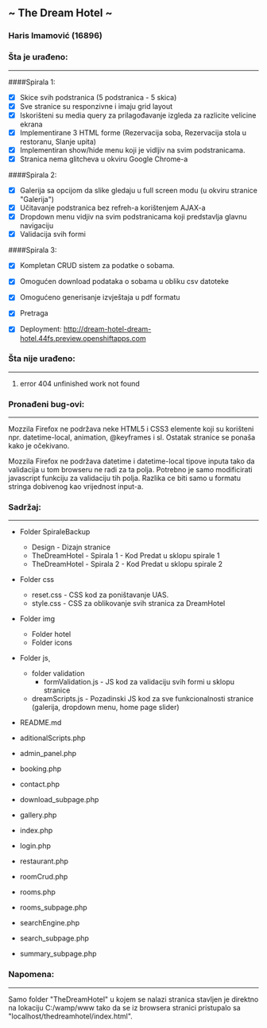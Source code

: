 ﻿## ~ The Dream Hotel ~
### Haris Imamović (16896)


### Šta je urađeno:
- - - -

####Spirala 1:
- [x] Skice svih podstranica (5 podstranica - 5 skica)
- [x] Sve stranice su responzivne i imaju grid layout
- [x] Iskorišteni su media query za prilagođavanje izgleda za razlicite velicine ekrana
- [x] Implementirane 3 HTML forme (Rezervacija soba, Rezervacija stola u restoranu, Slanje upita)
- [x] Implementiran show/hide menu koji je vidljiv na svim podstranicama.
- [x] Stranica nema glitcheva u okviru Google Chrome-a

####Spirala 2:
- [x] Galerija sa opcijom da slike gledaju u full screen modu (u okviru stranice "Galerija")
- [x] Učitavanje podstranica bez refreh-a korištenjem AJAX-a
- [x] Dropdown menu vidjiv na svim podstranicama koji predstavlja glavnu navigaciju
- [x] Validacija svih formi

####Spirala 3:
- [x] Kompletan CRUD sistem za podatke o sobama.
- [x] Omogućen download podataka o sobama u obliku csv datoteke
- [x] Omogućeno generisanje izvještaja u pdf formatu
- [x] Pretraga
- [x] Deployment: http://dream-hotel-dream-hotel.44fs.preview.openshiftapps.com


### Šta nije urađeno: 
- - - -
1. error 404 unfinished work not found


### Pronađeni bug-ovi:
- - - -
Mozzila Firefox ne podržava neke HTML5 i CSS3 elemente koji su korišteni npr. datetime-local, animation, @keyframes i sl.
Ostatak stranice se ponaša kako je očekivano.

Mozzila Firefox ne podržava datetime i datetime-local tipove inputa tako da validacija u tom browseru ne radi za ta polja.
Potrebno je samo modificirati javascript funkciju za validaciju tih polja. Razlika ce biti samo u formatu stringa
dobivenog kao vrijednost input-a. 


### Sadržaj:
- - - -

* Folder SpiraleBackup
	* Design			- Dizajn stranice
	* TheDreamHotel - Spirala 1	- Kod Predat u sklopu spirale 1
	* TheDreamHotel - Spirala 2	- Kod Predat u sklopu spirale 2

* Folder css
	* reset.css 		- CSS kod za poništavanje UAS.
	* style.css		- CSS za oblikovanje svih stranica za DreamHotel
* Folder img
	* Folder hotel
	* Folder icons
* Folder js¸
	* folder validation
		* formValidation.js - JS kod za validaciju svih formi u sklopu stranice
	* dreamScripts.js	    - Pozadinski JS kod za sve funkcionalnosti stranice (galerija, dropdown menu, home page slider)
* README.md	
* aditionalScripts.php	
* admin_panel.php	
* booking.php	
* contact.php	
* download_subpage.php	
* gallery.php
* index.php	
* login.php	
* restaurant.php	
* roomCrud.php	
* rooms.php	
* rooms_subpage.php	
* searchEngine.php	
* search_subpage.php	
* summary_subpage.php

### Napomena:
- - - -

Samo folder "TheDreamHotel" u kojem se nalazi stranica stavljen je direktno na lokaciju C:/wamp/www 
tako da se iz browsera stranici pristupalo sa "localhost/thedreamhotel/index.html".